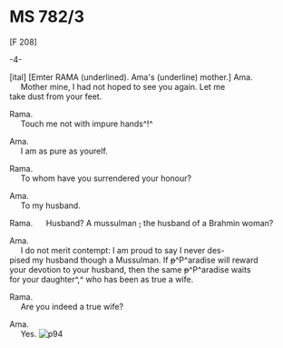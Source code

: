 # MS 782/3

[F 208]

-4-

[ital] [Emter RAMA (underlined). Ama's (underline) mother.]
Ama. \
&nbsp;&nbsp;&nbsp;&nbsp;&nbsp;Mother mine, I had not hoped to see you again. Let me \
take dust from your feet. 

Rama. \
&nbsp;&nbsp;&nbsp;&nbsp;&nbsp;Touch me not with impure hands^!^ 

Ama. \
&nbsp;&nbsp;&nbsp;&nbsp;&nbsp;I am as pure as yourelf. 

Rama. \
&nbsp;&nbsp;&nbsp;&nbsp;&nbsp;To whom have you surrendered your honour?

Ama. \
&nbsp;&nbsp;&nbsp;&nbsp;&nbsp;To my husband. 

Rama. 
&nbsp;&nbsp;&nbsp;&nbsp;&nbsp;Husband? A mussulman ~~,~~ the husband of a Brahmin woman? 

Ama. \
&nbsp;&nbsp;&nbsp;&nbsp;&nbsp;I do not merit contempt: I am proud to say I never des- \
pised my husband though a Mussulman. If ~~p~~^P^aradise will reward \
your devotion to your husband, then the same ~~p~~^P^aradise waits \
for your daughter^,^ who has been as true a wife.  

Rama. \
&nbsp;&nbsp;&nbsp;&nbsp;&nbsp;Are you indeed a true wife?

Ama. \
&nbsp;&nbsp;&nbsp;&nbsp;&nbsp;Yes.
![p94](MS782_3-094.jpg)
